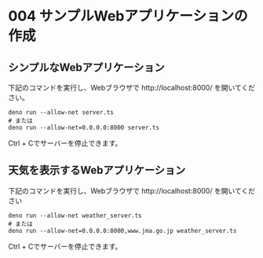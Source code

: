 # 004 サンプルWebアプリケーションの作成

## シンプルなWebアプリケーション

下記のコマンドを実行し、Webブラウザで http://localhost:8000/ を開いてください。

```shell
deno run --allow-net server.ts
# または
deno run --allow-net=0.0.0.0:8000 server.ts
```

Ctrl + Cでサーバーを停止できます。

## 天気を表示するWebアプリケーション

下記のコマンドを実行し、Webブラウザで http://localhost:8000/ を開いてください

```shell
deno run --allow-net weather_server.ts
# または
deno run --allow-net=0.0.0.0:8000,www.jma.go.jp weather_server.ts
```

Ctrl + Cでサーバーを停止できます。
